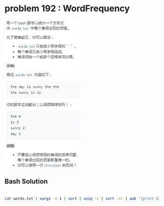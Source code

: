 
# problem 192 : WordFrequency

<img src="https://github.com/Peefy/PeefyLeetCode/blob/master/doc/101-200/192.WordFrequency/problem.png"/>

## Bash Solution

```bash

cat words.txt | xargs -n 1 | sort | uniq -c | sort -nr | awk '{print $2" "$1}'

```




